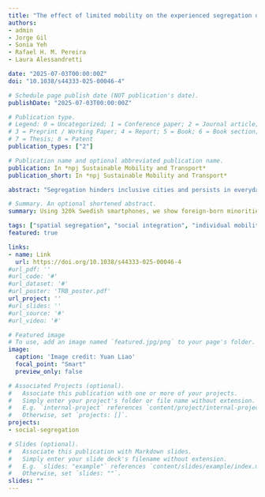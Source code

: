 ```yaml
---
title: "The effect of limited mobility on the experienced segregation of foreign-born minorities"
authors:
- admin
- Jorge Gil
- Sonia Yeh
- Rafael H. M. Pereira
- Laura Alessandretti

date: "2025-07-03T00:00:00Z"
doi: "10.1038/s44333-025-00046-4"

# Schedule page publish date (NOT publication's date).
publishDate: "2025-07-03T00:00:00Z"

# Publication type.
# Legend: 0 = Uncategorized; 1 = Conference paper; 2 = Journal article;
# 3 = Preprint / Working Paper; 4 = Report; 5 = Book; 6 = Book section;
# 7 = Thesis; 8 = Patent
publication_types: ["2"]

# Publication name and optional abbreviated publication name.
publication: In *npj Sustainable Mobility and Transport*
publication_short: In *npj Sustainable Mobility and Transport*

abstract: "Segregation hinders inclusive cities and persists in everyday activities outside homes, yet the contributions of pivotal factors remain insufficiently quantified. Here, we elucidate how different factors influence outside-home segregation, looking at the distinctive segregation experienced by native and foreign-born segregated individuals, using data from ~320,000 smartphone devices collected in Sweden. We find that while day-to-day activities lead to mixing for native-born majorities, foreign-born minorities remain segregated in their out-of-home activities. Our results highlight two factors for foreign-born segregated individuals, who (i) tend to visit same-group destinations (homophily), and (ii) have limited mobility ranges (limited travel). Counterfactual simulations further reveal that homophily alone, as represented by destination preference, plays a minor role, while combined with limited mobility, restricts foreign-born minorities' exposure to diverse groups, which is linked to limited public transport access. Enhancing transport accessibility for foreign-born minorities could potentially reduce social segregation."

# Summary. An optional shortened abstract.
summary: Using 320k Swedish smartphones, we show foreign-born minorities remain segregated outside the home because limited mobility—linked to weaker transit—amplifies same-group preferences, unlike the mixing seen among native-born majorities.

tags: ["spatial segregation", "social integration", "individual mobility", "transport", "activity space", "urban space"]
featured: true

links:
- name: Link
  url: https://doi.org/10.1038/s44333-025-00046-4
#url_pdf: ''
#url_code: '#'
#url_dataset: '#'
#url_poster: 'TRB_poster.pdf'
url_project: ''
#url_slides: ''
#url_source: '#'
#url_video: '#'

# Featured image
# To use, add an image named `featured.jpg/png` to your page's folder.
image:
  caption: 'Image credit: Yuan Liao'
  focal_point: "Smart"
  preview_only: false

# Associated Projects (optional).
#   Associate this publication with one or more of your projects.
#   Simply enter your project's folder or file name without extension.
#   E.g. `internal-project` references `content/project/internal-project/index.md`.
#   Otherwise, set `projects: []`.
projects:
- social-segregation

# Slides (optional).
#   Associate this publication with Markdown slides.
#   Simply enter your slide deck's filename without extension.
#   E.g. `slides: "example"` references `content/slides/example/index.md`.
#   Otherwise, set `slides: ""`.
slides: ""
---
```

